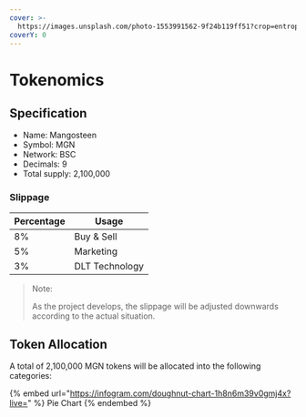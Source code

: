 ```yaml
---
cover: >-
  https://images.unsplash.com/photo-1553991562-9f24b119ff51?crop=entropy&cs=srgb&fm=jpg&ixid=MnwxOTcwMjR8MHwxfHNlYXJjaHw0fHxrZXl8ZW58MHx8fHwxNjQ4ODI0MDcw&ixlib=rb-1.2.1&q=85
coverY: 0
---
```


# Tokenomics

## Specification

* Name: Mangosteen
* Symbol: MGN
* Network: BSC
* Decimals: 9
* Total supply: 2,100,000

### Slippage

| Percentage | Usage          |
| ---------- | -------------- |
| 8%         | Buy & Sell     |
| 5%         | Marketing      |
| 3%         | DLT Technology |

> Note:
>
> As the project develops, the slippage will be adjusted downwards according to the actual situation.

## Token Allocation

A total of 2,100,000 MGN tokens will be allocated into the following categories:

{% embed url="https://infogram.com/doughnut-chart-1h8n6m39v0gmj4x?live=" %}
Pie Chart
{% endembed %}
